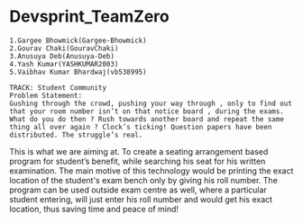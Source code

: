 # Devsprint_TeamZero
    1.Gargee Bhowmick(Gargee-Bhowmick)
    2.Gourav Chaki(GouravChaki)
    3.Anusuya Deb(Anusuya-Deb)
    4.Yash Kumar(YASHKUMAR2003)
    5.Vaibhav Kumar Bhardwaj(vb538995)
    
    TRACK: Student Community
    Problem Statement:
    Gushing through the crowd, pushing your way through , only to find out that your room number isn’t on that notice board , during the exams. What do you do then ? Rush towards another board and repeat the same thing all over again ? Clock’s ticking! Question papers have been distributed. The struggle’s real.
This is what we are aiming at. To create a seating arrangement based program for student’s benefit, while searching his seat for his written examination. The main motive of this technology would be printing the exact location of the student's exam bench only by giving his roll number. The program can be used outside exam centre as well, where a particular student entering, will just enter his roll number and would get his exact location, thus saving time and peace of mind!


